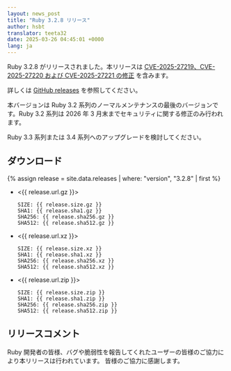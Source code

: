 ```yaml
---
layout: news_post
title: "Ruby 3.2.8 リリース"
author: hsbt
translator: teeta32
date: 2025-03-26 04:45:01 +0000
lang: ja
---
```


Ruby 3.2.8 がリリースされました。本リリースは [CVE-2025-27219、CVE-2025-27220 および CVE-2025-27221 の修正](https://www.ruby-lang.org/ja/news/2025/02/26/security-advisories/) を含みます。

詳しくは [GitHub releases](https://github.com/ruby/ruby/releases/tag/v3_2_8) を参照してください。

本バージョンは Ruby 3.2 系列のノーマルメンテナンスの最後のバージョンです。Ruby 3.2 系列は 2026 年 3 月末までセキュリティに関する修正のみ行われます。

Ruby 3.3 系列または 3.4 系列へのアップグレードを検討してください。

## ダウンロード

{% assign release = site.data.releases | where: "version", "3.2.8" | first %}

* <{{ release.url.gz }}>

      SIZE: {{ release.size.gz }}
      SHA1: {{ release.sha1.gz }}
      SHA256: {{ release.sha256.gz }}
      SHA512: {{ release.sha512.gz }}

* <{{ release.url.xz }}>

      SIZE: {{ release.size.xz }}
      SHA1: {{ release.sha1.xz }}
      SHA256: {{ release.sha256.xz }}
      SHA512: {{ release.sha512.xz }}

* <{{ release.url.zip }}>

      SIZE: {{ release.size.zip }}
      SHA1: {{ release.sha1.zip }}
      SHA256: {{ release.sha256.zip }}
      SHA512: {{ release.sha512.zip }}

## リリースコメント

Ruby 開発者の皆様、バグや脆弱性を報告してくれたユーザーの皆様のご協力により本リリースは行われています。
皆様のご協力に感謝します。
